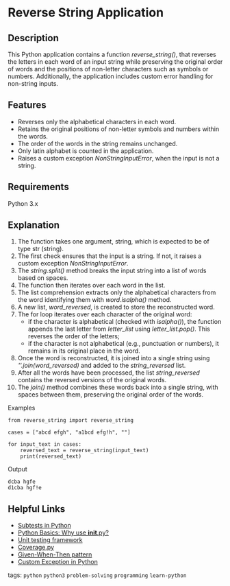 # Reverse String Application

## Description
This Python application contains a function *reverse_string()*, that reverses the letters in each word of an input string while preserving the original order of words and the positions of non-letter characters such as symbols or numbers. Additionally, the application includes custom error handling for non-string inputs.

## Features
- Reverses only the alphabetical characters in each word.
- Retains the original positions of non-letter symbols and numbers within the words.
- The order of the words in the string remains unchanged.
- Only latin alphabet is counted in the application.
- Raises a custom exception *NonStringInputError*, when the input is not a string.

## Requirements
Python 3.x

## Explanation
1. The function takes one argument, string, which is expected to be of type str (string).
2. The first check ensures that the input is a string. If not, it raises a custom exception *NonStringInputError*. 
3. The *string.split()* method breaks the input string into a list of words based on spaces.
4. The function then iterates over each word in the list.
5. The list comprehension extracts only the alphabetical characters from the word identifying them with *word.isalpha()* method.
6. A new list, *word_reversed*, is created to store the reconstructed word.
7. The for loop iterates over each character of the original word:
   - if the character is alphabetical (checked with *isalpha()*), the function appends the last letter from *letter_list* using *letter_list.pop()*. This reverses the order of the letters;
   - if the character is not alphabetical (e.g., punctuation or numbers), it remains in its original place in the word.
8. Once the word is reconstructed, it is joined into a single string using *''.join(word_reversed)* and added to the *string_reversed* list.
9. After all the words have been processed, the list *string_reversed* contains the reversed versions of the original words.
10. The *join()* method combines these words back into a single string, with spaces between them, preserving the original order of the words.

Examples
```
from reverse_string import reverse_string

cases = ["abcd efgh", "a1bcd efg!h", ""]

for input_text in cases:
    reversed_text = reverse_string(input_text)
    print(reversed_text)
```
Output
```
dcba hgfe
d1cba hgf!e

```

## Helpful Links
- [Subtests in Python](https://blog.ganssle.io/articles/2020/04/subtests-in-python.html)
- [Python Basics: Why use __init__.py?](https://sarangsurve.medium.com/python-basics-why-use-init-py-c88589e44c91)
- [Unit testing framework](https://docs.python.org/3/library/unittest.html)
- [Coverage.py](https://coverage.readthedocs.io/en/7.6.1/)
- [Given-When-Then pattern](https://medium.com/@gitaeklee/given-when-then-junit-test-ba49564303e7)
- [Custom Exception in Python](https://martinxpn.medium.com/custom-exceptions-in-python-creating-custom-exceptions-59-100-days-of-python-4f26de8e851d)

tags: `python` `python3` `problem-solving` `programming` `learn-python`
